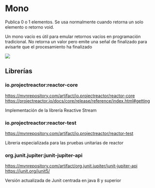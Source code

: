 # Mono
Publica 0 o 1 elementos. Se usa normalmente cuando retorna un solo elemento o retorno void. 

Un mono vacío es útil para emular retornos vacíos en programación tradicional. No retorna un valor pero emite una señal de finalizado para avisarte que el procesamiento ha finalizado

![](https://image.slidesharecdn.com/reactive-card-magic-180905013644/95/reactive-card-magic-understanding-spring-webflux-and-project-reactor-30-638.jpg?cb=1536164915)

## Librerías

### io.projectreactor:reactor-core
https://mvnrepository.com/artifact/io.projectreactor/reactor-core
https://projectreactor.io/docs/core/release/reference/index.html#getting

Implementación de la librería Reactive Stream

### io.projectreactor:reactor-test
https://mvnrepository.com/artifact/io.projectreactor/reactor-test

Libreria especializada para las pruebas unitarias de reactor

### org.junit.jupiter:junit-jupiter-api
https://mvnrepository.com/artifact/org.junit.jupiter/junit-jupiter-api
https://junit.org/junit5/

Versión actualizada de Junit centrada en java 8 y superior
